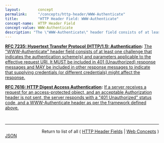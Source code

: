 ```yaml
---
layout:        concept
permalink:     "/concepts/http-header/WWW-Authenticate"
title:         "HTTP Header Field: WWW-Authenticate"
concept-name:  HTTP Header Field
concept-value: WWW-Authenticate
description: "The \"WWW-Authenticate\" header field consists of at least one challenge that indicates the authentication scheme(s) and parameters applicable to the effective request URI. It MUST be included in 401 (Unauthorized) response messages and MAY be included in other response messages to indicate that supplying credentials (or different credentials) might affect the response."
---
```


**[RFC 7235: Hypertext Transfer Protocol (HTTP/1.1): Authentication](/specs/IETF/RFC/7235 "The Hypertext Transfer Protocol (HTTP) is an application-level protocol for distributed, collaborative, hypermedia information systems. This document defines the HTTP Authentication framework."):** [The "WWW-Authenticate" header field consists of at least one challenge that indicates the authentication scheme(s) and parameters applicable to the effective request URI. It MUST be included in 401 (Unauthorized) response messages and MAY be included in other response messages to indicate that supplying credentials (or different credentials) might affect the response.](http://tools.ietf.org/html/rfc7235#section-4.4 "Read documentation for HTTP Header Field &#34;WWW-Authenticate&#34;")

**[RFC 7616: HTTP Digest Access Authentication](/specs/IETF/RFC/7616 "The Hypertext Transfer Protocol (HTTP) provides a simple challenge-response authentication mechanism that may be used by a server to challenge a client request and by a client to provide authentication information. This document defines the HTTP Digest Authentication scheme that can be used with the HTTP authentication mechanism."):** [If a server receives a request for an access-protected object, and an acceptable Authorization header is not sent, the server responds with a "401 Unauthorized" status code, and a WWW-Authenticate header as per the framework defined above.](http://tools.ietf.org/html/rfc7616#section-3.3 "Read documentation for HTTP Header Field &#34;WWW-Authenticate&#34;")

<br/>
<hr/>

<p style="float : left"><a href="./WWW-Authenticate.json" title="JSON representing this particular Web Concept value">JSON</a></p>
<p style="text-align: right">Return to list of all ( <a href="../http-header/">HTTP Header Fields</a> | <a href="../">Web Concepts</a> )</p>
